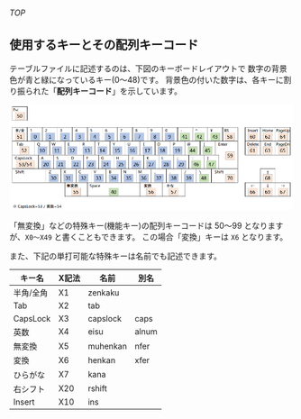 ###### TOP

## 使用するキーとその配列キーコード
テーブルファイルに記述するのは、下図のキーボードレイアウトで
数字の背景色が青と緑になっているキー(0～48)です。
背景色の付いた数字は、各キーに割り振られた「**配列キーコード**」を示しています。

![Keyboard Layout](image/keyboard-layout.png)

「無変換」などの特殊キー(機能キー)の配列キーコードは 50～99 となりますが、`X0～X49` と書くこともできます。
この場合「変換」キーは `X6` となります。

また、下記の単打可能な特殊キーは名前でも記述できます。

|キー名|X記法|名前|別名|
|-|-|-|-|
|半角/全角| X1|zenkaku|
|Tab| X2|tab|
|CapsLock|X3|capslock|caps|
|英数|X4|eisu|alnum|
|無変換|X5|muhenkan|nfer|
|変換|X6|henkan|xfer|
|ひらがな|X7|kana|
|右シフト|X20|rshift|
|Insert|X10|ins|
